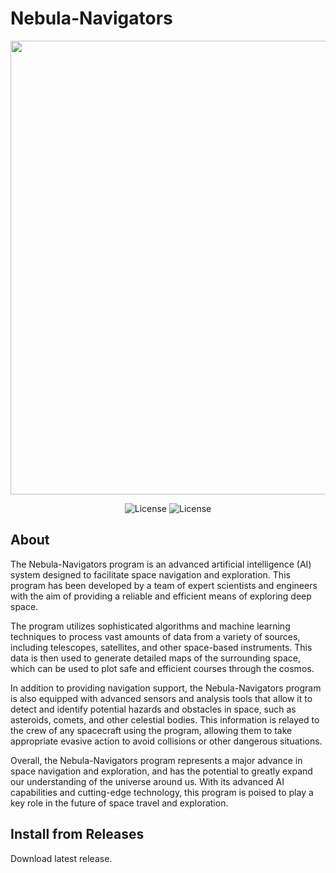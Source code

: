 # Nebula-Navigators

<p align="center">
      <img src="https://i.pinimg.com/564x/20/9e/cf/209ecfddf48b906b19f97f4ee35f32ad.jpg" Project Logo Url" width="726">
</p>

<p align="center">
   <img src="https://img.shields.io/badge/Virsion-v1.0(AGPL--3.0)-blue" alt="License">
   <img src="https://img.shields.io/badge/license-AGPL--3.0-green" alt="License">
</p>

## About

The Nebula-Navigators program is an advanced artificial intelligence (AI) system designed to facilitate space navigation and exploration. This program has been developed by a team of expert scientists and engineers with the aim of providing a reliable and efficient means of exploring deep space.

The program utilizes sophisticated algorithms and machine learning techniques to process vast amounts of data from a variety of sources, including telescopes, satellites, and other space-based instruments. This data is then used to generate detailed maps of the surrounding space, which can be used to plot safe and efficient courses through the cosmos.

In addition to providing navigation support, the Nebula-Navigators program is also equipped with advanced sensors and analysis tools that allow it to detect and identify potential hazards and obstacles in space, such as asteroids, comets, and other celestial bodies. This information is relayed to the crew of any spacecraft using the program, allowing them to take appropriate evasive action to avoid collisions or other dangerous situations.

Overall, the Nebula-Navigators program represents a major advance in space navigation and exploration, and has the potential to greatly expand our understanding of the universe around us. With its advanced AI capabilities and cutting-edge technology, this program is poised to play a key role in the future of space travel and exploration.


## Install from Releases

Download latest release.
